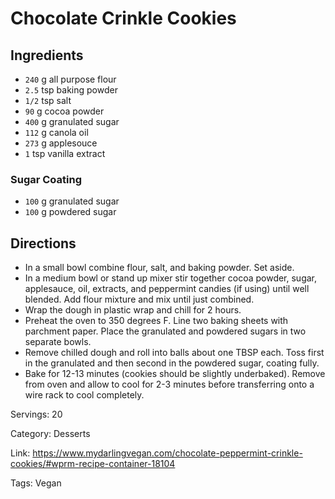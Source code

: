 # Chocolate Crinkle Cookies

## Ingredients

- `240` g all purpose flour
- `2.5` tsp baking powder
- `1/2` tsp salt
- `90` g cocoa powder
- `400` g granulated sugar
- `112` g canola oil
- `273` g applesouce
- `1` tsp vanilla extract

### Sugar Coating

- `100` g granulated sugar
- `100` g powdered sugar

## Directions

- In a small bowl combine flour, salt, and baking powder. Set aside.
- In a medium bowl or stand up mixer stir together cocoa powder, sugar, applesauce, oil, extracts, and peppermint candies (if using) until well blended. Add flour mixture and mix until just combined.
- Wrap the dough in plastic wrap and chill for 2 hours.
- Preheat the oven to 350 degrees F. Line two baking sheets with parchment paper. Place the granulated and powdered sugars in two separate bowls.
- Remove chilled dough and roll into balls about one TBSP each. Toss first in the granulated and then second in the powdered sugar, coating fully.
- Bake for 12-13 minutes (cookies should be slightly underbaked). Remove from oven and allow to cool for 2-3 minutes before transferring onto a wire rack to cool completely.

Servings: 20

Category: Desserts

Link: https://www.mydarlingvegan.com/chocolate-peppermint-crinkle-cookies/#wprm-recipe-container-18104

Tags: Vegan

